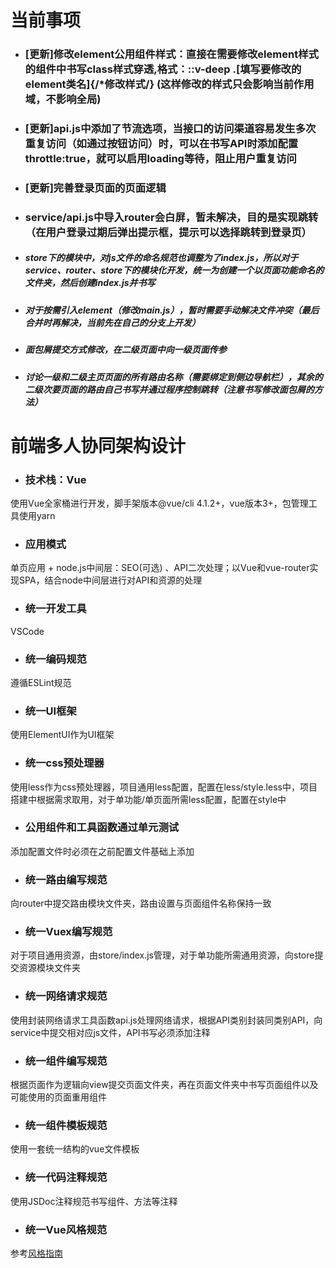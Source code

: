 # 当前事项

+ ### [更新]修改element公用组件样式：直接在需要修改element样式的组件中书写class样式穿透,格式：::v-deep .[填写要修改的element类名]{\/\*修改样式\/} (这样修改的样式只会影响当前作用域，不影响全局)

+ ### [更新]api.js中添加了节流选项，当接口的访问渠道容易发生多次重复访问（如通过按钮访问）时，可以在书写API时添加配置throttle:true，就可以启用loading等待，阻止用户重复访问

+ ### [更新]完善登录页面的页面逻辑

+ ### service/api.js中导入router会白屏，暂未解决，目的是实现跳转（在用户登录过期后弹出提示框，提示可以选择跳转到登录页）

+ ##### store下的模块中，对js文件的命名规范也调整为了index.js，所以对于service、router、store下的模块化开发，统一为创建一个以页面功能命名的文件夹，然后创建index.js并书写

+ ##### 对于按需引入element（修改main.js），暂时需要手动解决文件冲突（最后合并时再解决，当前先在自己的分支上开发）

+ ##### 面包屑提交方式修改，在二级页面中向一级页面传参

+ ##### 讨论一级和二级主页页面的所有路由名称（需要绑定到侧边导航栏），其余的二级次要页面的路由自己书写并通过程序控制跳转（注意书写修改面包屑的方法）


# 前端多人协同架构设计

+ ### 技术栈：Vue
使用Vue全家桶进行开发，脚手架版本@vue/cli 4.1.2+，vue版本3+，包管理工具使用yarn

+ ### 应用模式
单页应用 + node.js中间层：SEO(可选) 、API二次处理；以Vue和vue-router实现SPA，结合node中间层进行对API和资源的处理

+ ### 统一开发工具
VSCode

+ ### 统一编码规范
遵循ESLint规范

+ ### 统一UI框架
使用ElementUI作为UI框架

+ ### 统一css预处理器
使用less作为css预处理器，项目通用less配置，配置在less/style.less中，项目搭建中根据需求取用，对于单功能/单页面所需less配置，配置在style中

+ ### 公用组件和工具函数通过单元测试
添加配置文件时必须在之前配置文件基础上添加

+ ### 统一路由编写规范
向router中提交路由模块文件夹，路由设置与页面组件名称保持一致

+ ### 统一Vuex编写规范
对于项目通用资源，由store/index.js管理，对于单功能所需通用资源，向store提交资源模块文件夹

+ ### 统一网络请求规范
使用封装网络请求工具函数api.js处理网络请求，根据API类别封装同类别API，向service中提交相对应js文件，API书写必须添加注释

+ ### 统一组件编写规范
根据页面作为逻辑向view提交页面文件夹，再在页面文件夹中书写页面组件以及可能使用的页面重用组件

+ ### 统一组件模板规范
使用一套统一结构的vue文件模板

+ ### 统一代码注释规范
使用JSDoc注释规范书写组件、方法等注释

+ ### 统一Vue风格规范
参考[风格指南](https://cn.vuejs.org/v2/style-guide/)

